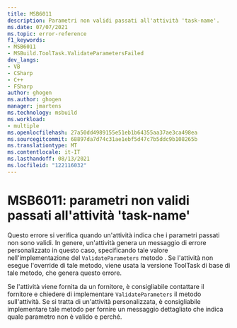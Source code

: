 ```yaml
---
title: MSB6011
description: Parametri non validi passati all'attività 'task-name'.
ms.date: 07/07/2021
ms.topic: error-reference
f1_keywords:
- MSB6011
- MSBuild.ToolTask.ValidateParametersFailed
dev_langs:
- VB
- CSharp
- C++
- FSharp
author: ghogen
ms.author: ghogen
manager: jmartens
ms.technology: msbuild
ms.workload:
- multiple
ms.openlocfilehash: 27a50dd4989155e51eb1b64355aa37ae3ca498ea
ms.sourcegitcommit: 68897da7d74c31ae1ebf5d47c7b5ddc9b108265b
ms.translationtype: MT
ms.contentlocale: it-IT
ms.lasthandoff: 08/13/2021
ms.locfileid: "122116032"
---
```

# <a name="msb6011-invalid-parameters-passed-to-the-task-name-task"></a>MSB6011: parametri non validi passati all'attività 'task-name'

Questo errore si verifica quando un'attività indica che i parametri passati non sono validi. In genere, un'attività genera un messaggio di errore personalizzato in questo caso, specificando tale valore nell'implementazione del `ValidateParameters` metodo . Se l'attività non esegue l'override di tale metodo, viene usata la versione ToolTask di base di tale metodo, che genera questo errore.

Se l'attività viene fornita da un fornitore, è consigliabile contattare il fornitore e chiedere di implementare `ValidateParameters` il metodo sull'attività. Se si tratta di un'attività personalizzata, è consigliabile implementare tale metodo per fornire un messaggio dettagliato che indica quale parametro non è valido e perché.
